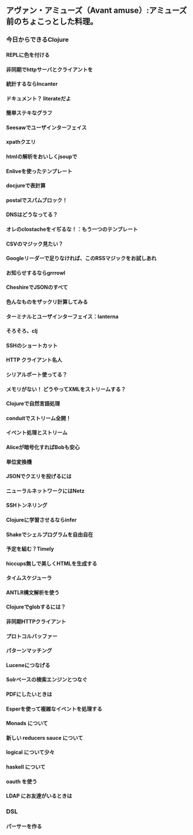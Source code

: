 ## アヴァン・アミューズ（Avant amuse）:アミューズ前のちょこっとした料理。

### 今日からできるClojure
#### REPLに色を付ける
#### 非同期でhttpサーバとクライアントを 
#### 統計するならIncanter
#### ドキュメント？ literateだよ 
#### 簡単ステキなグラフ
#### Seesawでユーザインターフェイス
#### xpathクエリ
#### htmlの解析をおいしくjsoupで
#### Enliveを使ったテンプレート
#### docjureで表計算
#### postalでスパムブロック！
#### DNSはどうなってる？ 
#### オレのclostacheをイぢるな！：もう一つのテンプレート 
#### CSVのマジック見たい？
#### Googleリーダーで足りなければ、このRSSマジックをお試しあれ
#### お知らせするならgrrrowl
#### CheshireでJSONのすべて
#### 色んなものをザックリ計算してみる
#### ターミナルとユーザインターフェイス：lanterna
#### そろそろ、clj
#### SSHのショートカット
#### HTTP クライアント名人
#### シリアルポート使ってる？
#### メモリがない！ どうやってXMLをストリームする？
#### Clojureで自然言語処理
#### conduitでストリーム全開！
#### イベント処理とストリーム
#### Aliceが暗号化すればBobも安心 
#### 単位変換機
#### JSONでクエリを投げるには
#### ニューラルネットワークにはNetz
#### SSHトンネリング
#### Clojureに学習させるならinfer
#### Shakeでシェルプログラムを自由自在
#### 予定を組む？Timely
#### hiccups無しで美しくHTMLを生成する
#### タイムスケジューラ
#### ANTLR構文解析を使う
#### Clojureでglobするには？
#### 非同期HTTPクライアント
#### プロトコルバッファー
#### パターンマッチング
#### Luceneにつなげる
#### Solrベースの検索エンジンとつなぐ
#### PDFにしたいときは
#### Esperを使って複雑なイベントを処理する
#### Monads について
#### 新しい reducers sauce について
#### logical について少々
#### haskell について
#### oauth を使う
#### LDAP にお友達がいるときは

### DSL
#### パーサーを作る